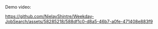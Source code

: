 
Demo video:

https://github.com/NielayShintre/Weekday-JobSearch/assets/58285218/588df1c0-d8a5-46b7-a0fe-471408e883f9

